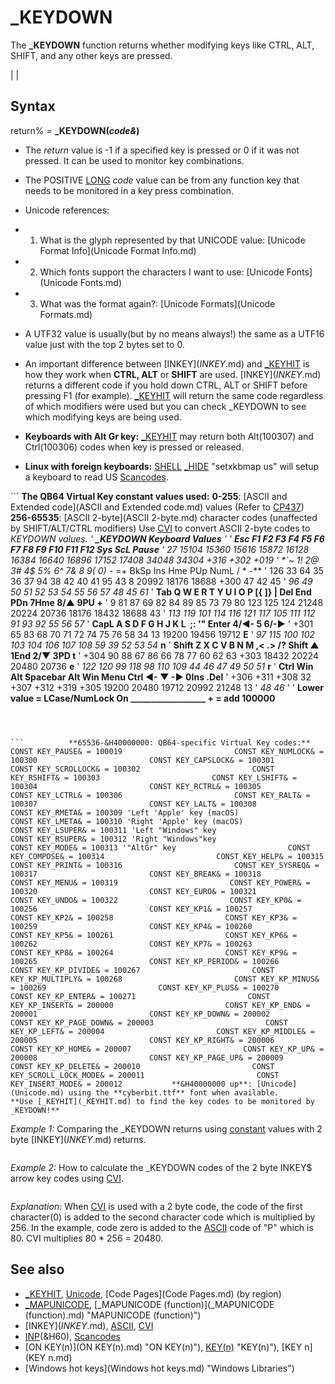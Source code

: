 # _KEYDOWN

The **_KEYDOWN** function returns whether modifying keys like CTRL, ALT, SHIFT, and any other keys are pressed.

  

|  |

## Syntax

return% = **_KEYDOWN(***code&***)**
  

* The *return* value is -1 if a specified key is pressed or 0 if it was not pressed. It can be used to monitor key combinations.
* The POSITIVE [LONG](LONG.md) *code* value can be from any function key that needs to be monitored in a key press combination.
* Unicode references:

* 1) What is the glyph represented by that UNICODE value: [Unicode Format Info](Unicode Format Info.md)
* 2) Which fonts support the characters I want to use: [Unicode Fonts](Unicode Fonts.md)
* 3) What was the format again?: [Unicode Formats](Unicode Formats.md)
* A UTF32 value is usually(but by no means always!) the same as a UTF16 value just with the top 2 bytes set to 0.

* An important difference between [INKEY$](INKEY$.md) and [_KEYHIT](_KEYHIT.md) is how they work when **CTRL, ALT** or **SHIFT** are used. [INKEY$](INKEY$.md) returns a different code if you hold down CTRL, ALT or SHIFT before pressing F1 (for example). [_KEYHIT](_KEYHIT.md) will return the same code regardless of which modifiers were used but you can check _KEYDOWN to see which modifying keys are being used.
* **Keyboards with Alt Gr key:** [_KEYHIT](_KEYHIT.md) may return both Alt(100307) and Ctrl(100306) codes when key is pressed or released.
* **Linux with foreign keyboards:** [SHELL](SHELL.md) [_HIDE](_HIDE.md) "setxkbmap us" will setup a keyboard to read US [Scancodes](Scancodes.md).

  

```                        **The QB64 Virtual Key constant values used:**            **0-255**: [ASCII and Extended code](ASCII and Extended code.md) values (Refer to [CP437](CP437.md))           **256-65535**: [ASCII 2-byte](ASCII 2-byte.md) character codes (unaffected by SHIFT/ALT/CTRL modifiers)                   Use [CVI](CVI.md) to convert ASCII 2-byte codes to _KEYDOWN values.  '                                **_KEYDOWN Keyboard Values** ' ' **Esc  F1    F2    F3    F4    F5    F6    F7    F8    F9    F10   F11   F12   Sys  ScL Pause** '  27 15104 15360 15616 15872 16128 16384 16640 16896 17152 17408 34048 34304 +316 +302 +019 ' **`~  1!  2@  3#  4$  5%  6^  7&  8*  9(  0) -_ =+ BkSp   Ins   Hme   PUp   NumL   /     *    -** ' 126 33  64  35  36  37  94  38  42  40  41 95 43   8   20992 18176 18688 +300   47    42   45 '  *96 49  50  51  52  53  54  55  56  57  48 45 61* ' **Tab Q   W   E   R   T   Y   U   I   O   P  [{  ]}  \|   Del   End   PDn   7Hme  8/▲   9PU   +**  '  9  81  87  69  82  84  89  85  73  79  80 123 125 124 21248 20224 20736 18176 18432 18688 43 '  *113 119 101 114 116 121 117 105 111 112  91  93  92                    55    56    57*  ' **CapL   A   S   D   F   G   H   J   K   L   ;:  '" Enter                   4/◄-   5    6/-►** ' +301  65  83  68  70  71  72  74  75  76  58  34  13                     19200 19456 19712  **E** '  *97 115 100 102 103 104 106 107 108  59  39                          52    53    54*    **n** ' **Shift   Z   X   C   V   B   N   M   ,<  .>  /?    Shift       ▲           1End  2/▼   3PD   t** ' +304   90  88  67  86  66  78  77  60  62  63    +303       18432        20224 20480 20736  **e** '  *122 120  99 118  98 110 109  44  46  47                             49    50    51*    **r** ' **Ctrl   Win  Alt     Spacebar      Alt  Win  Menu  Ctrl   ◄-   ▼   -►      0Ins        .Del**  ' +306  +311 +308       32         +307 +312 +319  +305 19200 20480 19712  20992       21248 13 '                                                                       *48          46* ' '       **Lower value = LCase/NumLock On __________________ + = add 100000**   
```

  

```          **65536-&H40000000: QB64-specific Virtual Key codes:**                          CONST KEY_PAUSE& = 100019                         CONST KEY_NUMLOCK& = 100300                         CONST KEY_CAPSLOCK& = 100301                         CONST KEY_SCROLLOCK& = 100302                         CONST KEY_RSHIFT& = 100303                         CONST KEY_LSHIFT& = 100304                         CONST KEY_RCTRL& = 100305                         CONST KEY_LCTRL& = 100306                         CONST KEY_RALT& = 100307                         CONST KEY_LALT& = 100308                         CONST KEY_RMETA& = 100309 'Left 'Apple' key (macOS)                         CONST KEY_LMETA& = 100310 'Right 'Apple' key (macOS)                         CONST KEY_LSUPER& = 100311 'Left "Windows" key                         CONST KEY_RSUPER& = 100312 'Right "Windows"key                         CONST KEY_MODE& = 100313 '"AltGr" key                         CONST KEY_COMPOSE& = 100314                         CONST KEY_HELP& = 100315                         CONST KEY_PRINT& = 100316                         CONST KEY_SYSREQ& = 100317                         CONST KEY_BREAK& = 100318                         CONST KEY_MENU& = 100319                         CONST KEY_POWER& = 100320                         CONST KEY_EURO& = 100321                         CONST KEY_UNDO& = 100322                         CONST KEY_KP0& = 100256                         CONST KEY_KP1& = 100257                         CONST KEY_KP2& = 100258                         CONST KEY_KP3& = 100259                         CONST KEY_KP4& = 100260                         CONST KEY_KP5& = 100261                         CONST KEY_KP6& = 100262                         CONST KEY_KP7& = 100263                         CONST KEY_KP8& = 100264                         CONST KEY_KP9& = 100265                         CONST KEY_KP_PERIOD& = 100266                         CONST KEY_KP_DIVIDE& = 100267                         CONST KEY_KP_MULTIPLY& = 100268                         CONST KEY_KP_MINUS& = 100269                         CONST KEY_KP_PLUS& = 100270                         CONST KEY_KP_ENTER& = 100271                         CONST KEY_KP_INSERT& = 200000                         CONST KEY_KP_END& = 200001                         CONST KEY_KP_DOWN& = 200002                         CONST KEY_KP_PAGE_DOWN& = 200003                         CONST KEY_KP_LEFT& = 200004                         CONST KEY_KP_MIDDLE& = 200005                         CONST KEY_KP_RIGHT& = 200006                         CONST KEY_KP_HOME& = 200007                         CONST KEY_KP_UP& = 200008                         CONST KEY_KP_PAGE_UP& = 200009                         CONST KEY_KP_DELETE& = 200010                         CONST KEY_SCROLL_LOCK_MODE& = 200011                         CONST KEY_INSERT_MODE& = 200012           **&H40000000 up**: [Unicode](Unicode.md) using the **cyberbit.ttf** font when available.                **Use [_KEYHIT](_KEYHIT.md) to find the key codes to be monitored by _KEYDOWN!**    
```

*Example 1:* Comparing the _KEYDOWN returns using [constant](constant.md) values with 2 byte [INKEY$](INKEY$.md) returns.

``` [CONST](CONST.md) RSHIFT& = 100303 [CONST](CONST.md) LSHIFT& = 100304 [DO](DO.md)     x = [_KEYHIT](_KEYHIT.md)     [IF](IF.md) x = [CVI](CVI.md)([CHR$](CHR$.md)(0) + [CHR$](CHR$.md)(59)) [THEN](THEN.md)         [IF](IF.md) _KEYDOWN(LSHIFT&) [OR](OR.md) "OR (boolean)") _KEYDOWN(RSHIFT&) [THEN](THEN.md)             [PRINT](PRINT.md) "KEYHIT: SHIFT + F1"         [ELSE](ELSE.md)             [PRINT](PRINT.md) "KEYHIT: F1"         [END IF](END IF.md)     [END IF](END IF.md)     k$ = [INKEY$](INKEY$.md)         'compare key press return values     [IF](IF.md) k$ = [CHR$](CHR$.md)(0) + [CHR$](CHR$.md)(59) [THEN](THEN.md) [PRINT](PRINT.md) "INKEY$: F1"     [IF](IF.md) k$ = [CHR$](CHR$.md)(0) + [CHR$](CHR$.md)(84) [THEN](THEN.md) [PRINT](PRINT.md) "INKEY$: SHIFT+F1" [LOOP](LOOP.md) [UNTIL](UNTIL.md) k$ = [CHR$](CHR$.md)(27)     'escape key exit  
```

  

*Example 2:* How to calculate the _KEYDOWN codes of the 2 byte INKEY$ arrow key codes using [CVI](CVI.md).

``` [SCREEN](SCREEN.md) 12  x = 320: y = 240 col = [_RGB](_RGB.md)(255, 0, 0) radius = 20  DO     [CLS](CLS.md)     [LOCATE](LOCATE.md) 1, 1: [PRINT](PRINT.md) "Use the arrow keys to move the circle."     [CIRCLE](CIRCLE.md) (x, y), radius, col     [PAINT](PAINT.md) (x, y), col      [IF](IF.md) _KEYDOWN([CVI](CVI.md)([CHR$](CHR$.md)(0) + "P")) [THEN](THEN.md) y = y + 1   '_KEYDOWN(20480)     [IF](IF.md) _KEYDOWN([CVI](CVI.md)([CHR$](CHR$.md)(0) + "H")) [THEN](THEN.md) y = y - 1   '_KEYDOWN(18432)     [IF](IF.md) _KEYDOWN([CVI](CVI.md)([CHR$](CHR$.md)(0) + "K")) [THEN](THEN.md) x = x - 1   '_KEYDOWN(19200)     [IF](IF.md) _KEYDOWN([CVI](CVI.md)([CHR$](CHR$.md)(0) + "M")) [THEN](THEN.md) x = x + 1   '_KEYDOWN(19712)      [_DISPLAY](_DISPLAY.md)     [_LIMIT](_LIMIT.md) 100 'limit to 100 frames per second [LOOP](LOOP.md)  
```

*Explanation:* When [CVI](CVI.md) is used with a 2 byte code, the code of the first character(0) is added to the second character code which is multiplied by 256. In the example, code zero is added to the [ASCII](ASCII.md) code of "P" which is 80. CVI multiplies 80 * 256 = 20480.
  

## See also

* [_KEYHIT](_KEYHIT.md), [Unicode](Unicode.md), [Code Pages](Code Pages.md) (by region)
* [_MAPUNICODE](_MAPUNICODE.md), [_MAPUNICODE (function)](_MAPUNICODE (function).md) "MAPUNICODE (function)")
* [INKEY$](INKEY$.md), [ASCII](ASCII.md), [CVI](CVI.md)
* [INP](INP.md)(&H60), [Scancodes](Scancodes.md)
* [ON KEY(n)](ON KEY(n).md) "ON KEY(n)"), [KEY(n)](KEY(n).md) "KEY(n)"), [KEY n](KEY n.md)
* [Windows hot keys](Windows hot keys.md) "Windows Libraries")

  
